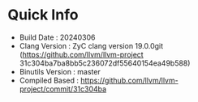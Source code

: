 # Quick Info
* Build Date : 20240306
* Clang Version : ZyC clang version 19.0.0git (https://github.com/llvm/llvm-project 31c304ba7ba8bb5c236072df55640154ea49b588)
* Binutils Version : master
* Compiled Based : https://github.com/llvm/llvm-project/commit/31c304ba

